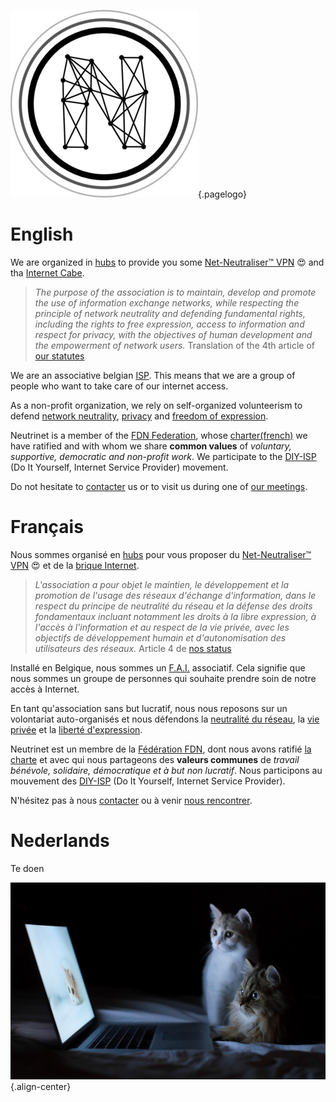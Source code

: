 <!-- TITLE: Neutrinet asbl -->
<!-- SUBTITLE: Fournisseur associatif d'accès à Internet.-->

![Logo](/uploads/logo.png "Logo"){.pagelogo}

# English
We are organized in [hubs](all) to provide you some [Net-Neutraliser™ VPN](vpn)  :heart_eyes: and tha [Internet Cabe](cube).

> *The purpose of the association is to maintain, develop and promote the use of information exchange networks, while respecting the principle of network neutrality and defending fundamental rights, including the rights to free expression, access to information and respect for privacy, with the objectives of human development and the empowerment of network users.* Translation of the 4th article of [our statutes](http://www.ejustice.just.fgov.be/tsv_pdf/2014/01/21/14021338.pdf) 

We are an associative belgian [ISP](https://en.wikipedia.org/wiki/Internet_service_provider). This means that we are a group of people who want to take care of our internet access.

As a non-profit organization, we rely on self-organized volunteerism to defend [network neutrality](https://www.laquadrature.net/en/Net_neutrality), [privacy](https://en.wikipedia.org/wiki/Privacy) and [freedom of expression](https://en.wikipedia.org/wiki/Freedom_of_speech).

Neutrinet is a member of the [FDN Federation](https://www.ffdn.org), whose [charter(french)](https://www.ffdn.org/en/node/34) we have ratified and with whom we share **common values** of *voluntary, supportive, democratic and non-profit work*.  We participate to the [DIY-ISP](https://www.diyisp.org/) (Do It Yourself, Internet Service Provider) movement.

Do not hesitate to [contacter](contact) us or to visit us during one of [our meetings](agenda).
# Français
Nous sommes organisé en [hubs](all) pour vous proposer du [Net-Neutraliser™ VPN](vpn) :heart_eyes:  et de la [brique Internet](cube).

> *L'association a pour objet le maintien, le développement et la promotion de l'usage des réseaux d'échange d'information, dans le respect du principe de neutralité du réseau et la défense des droits fondamentaux incluant notamment les droits à la libre expression, à l'accès à l'information et au respect de la vie privée, avec les objectifs de développement humain et d'autonomisation des utilisateurs des réseaux.* Article 4 de [nos status](http://www.ejustice.just.fgov.be/tsv_pdf/2014/01/21/14021338.pdf) 

Installé en Belgique, nous sommes un [F.A.I.](https://fr.wikipedia.org/wiki/Fournisseur_d%27acc%C3%A8s_%C3%A0_Internet) associatif. Cela signifie que nous sommes un groupe de personnes qui souhaite prendre soin de notre accès à Internet.

En tant qu'association sans but lucratif, nous nous reposons sur un volontariat  auto-organisés et nous défendons la [neutralité du réseau](https://www.laquadrature.net/fr/neutralite_du_Net), la [vie privée](https://www.anthologieprivacy.be/fr/node/602) et la [liberté d'expression](https://fr.wikipedia.org/wiki/Libert%C3%A9_d%27expression). 

Neutrinet est un membre de la [Fédération FDN](https://www.ffdn.org), dont nous avons ratifié [la charte](https://www.ffdn.org/en/node/34) et avec qui nous partageons des **valeurs communes** de *travail bénévole, solidaire, démocratique et à but non lucratif*.  Nous participons au mouvement des [DIY-ISP](https://www.diyisp.org) (Do It Yourself, Internet Service Provider).

N'hésitez pas à nous [contacter](contact) ou à venir [nous rencontrer](agenda).

# Nederlands

Te doen


![Cats](/uploads/cats.jpg "Cats"){.align-center}




